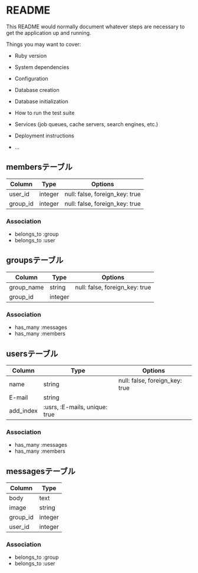 # README

This README would normally document whatever steps are necessary to get the
application up and running.

Things you may want to cover:

* Ruby version

* System dependencies

* Configuration

* Database creation

* Database initialization

* How to run the test suite

* Services (job queues, cache servers, search engines, etc.)

* Deployment instructions

* ...

## membersテーブル

|Column|Type|Options|
|------|----|-------|
|user_id|integer|null: false, foreign_key: true|
|group_id|integer|null: false, foreign_key: true|

### Association
- belongs_to :group
- belongs_to :user



## groupsテーブル

|Column|Type|Options|
|------|----|-------|
|group_name|string|null: false, foreign_key: true|
|group_id|integer|

### Association
- has_many :messages
- has_many :members



## usersテーブル

|Column|Type|Options|
|------|----|-------|
|name|string|null: false, foreign_key: true|
|E-mail|string|
|add_index|:usrs, :E-mails, unique: true|


### Association
- has_many :messages
- has_many :members



## messagesテーブル

|Column|Type|
|------|----|
|body|text|
|image|string|
|group_id|integer|
|user_id|integer|

### Association
- belongs_to :group
- belongs_to :user
